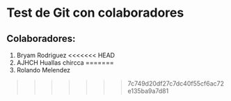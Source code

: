 # Test de Git con colaboradores

## Colaboradores:

1. Bryam Rodriguez
<<<<<<< HEAD
2. AJHCH Huallas chircca
=======
2. Rolando Melendez
>>>>>>> 7c749d20df27c7dc40f55cf6ac72e135ba9a7d81
